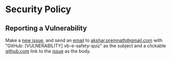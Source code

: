 # Security Policy
<!--

## Supported Versions

Use this section to tell people about which versions of your project are
currently being supported with security updates.

| Version | Supported          |
| ------- | ------------------ |
| 5.1.x   | :white_check_mark: |
| 5.0.x   | :x:                |
| 4.0.x   | :white_check_mark: |
| < 4.0   | :x:                |

-->
## Reporting a Vulnerability

<!--Use this section to tell people how to report a vulnerability.

Tell them where to go, how often they can expect to get an update on a
reported vulnerability, what to expect if the vulnerability is accepted or
declined, etc.-->
Make a [new issue](https://github.com/Akshar-Premnath/vb-e-safety-quiz/issues/new?assignees=&labels=&template=bug_report.md&title= 'Make a new issue'), and send an [email](mailto:akshar.premnath@gmail.com?subject=GitHub%3A%20%5BVULNERABILITY%5D%20vb-e-safety-quiz 'Send an email') to [akshar.premnath@gmail.com](mailto:akshar.premnath@gmail.com?subject=GitHub%3A%20%5BVULNERABILITY%5D%20vb-e-safety-quiz 'Send an email') with "GitHub: [VULNERABILITY] vb-e-safety-quiz" as the subject and a clickable [github.com](https://github.com/ 'GitHub') link to the [issue](https://github.com/Akshar-Premnath/vb-e-safety-quiz/issues 'Issues') as the body.
<!--

-->
